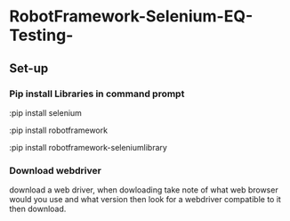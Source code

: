 ﻿# RobotFramework-Selenium-EQ-Testing-


## Set-up
### Pip install Libraries in command prompt

:pip install selenium

:pip install robotframework

:pip install robotframework-seleniumlibrary

### Download webdriver

download a web driver, when dowloading take note of what web browser would you use and what version then look for a webdriver compatible to it then download.
